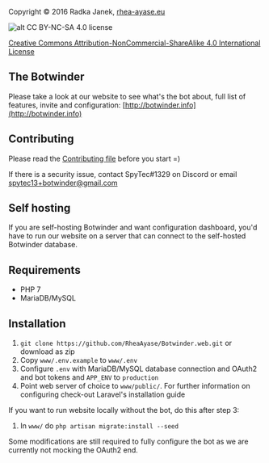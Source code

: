 Copyright © 2016 Radka Janek, [rhea-ayase.eu](http://rhea-ayase.eu)

![alt CC BY-NC-SA 4.0 license](https://i.creativecommons.org/l/by-nc-sa/4.0/88x31.png)

[Creative Commons Attribution-NonCommercial-ShareAlike 4.0 International License](https://creativecommons.org/licenses/by-nc-sa/4.0/)



## The Botwinder
Please take a look at our website to see what's the bot about, full list of features, invite and configuration: [http://botwinder.info](http://botwinder.info)

## Contributing

Please read the [Contributing file](CONTRIBUTING.md) before you start =)

If there is a security issue, contact SpyTec\#1329 on Discord or email spytec13+botwinder@gmail.com

## Self hosting

If you are self-hosting Botwinder and want configuration dashboard, you'd have to run our website on a server that can connect to the self-hosted Botwinder database.

## Requirements

* PHP 7
* MariaDB/MySQL

## Installation

1. `git clone https://github.com/RheaAyase/Botwinder.web.git` or download as zip
1. Copy `www/.env.example` to `www/.env`
1. Configure `.env` with MariaDB/MySQL database connection and OAuth2 and bot tokens and `APP_ENV` to `production`
1. Point web server of choice to `www/public/`. For further information on configuring check-out Laravel's installation guide

If you want to run website locally without the bot, do this after step 3:

1. In `www/` do `php artisan migrate:install --seed`

Some modifications are still required to fully configure the bot as we are currently not mocking the OAuth2 end.

